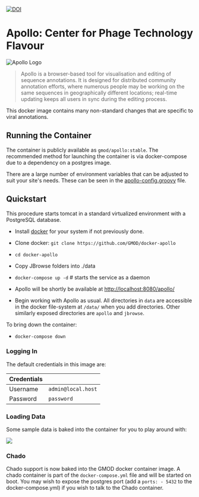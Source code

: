 [![DOI](https://zenodo.org/badge/22018/GMOD/docker-apollo.svg)](https://zenodo.org/badge/latestdoi/22018/GMOD/docker-apollo)

# Apollo: Center for Phage Technology Flavour

![Apollo Logo](https://github.com/GMOD/Apollo/blob/master/web-app/images/ApolloLogo_100x36.png)

> Apollo is a browser-based tool for visualisation and editing of sequence
> annotations. It is designed for distributed community annotation efforts,
> where numerous people may be working on the same sequences in geographically
> different locations; real-time updating keeps all users in sync during the
> editing process.

This docker image contains many non-standard changes that are specific to viral annotations.

## Running the Container

The container is publicly available as `gmod/apollo:stable`. The recommended
method for launching the container is via docker-compose due to a dependency on
a postgres image.

There are a large number of environment variables that can be adjusted to suit
your site's needs. These can be seen in the
[apollo-config.groovy](https://github.com/GMOD/Apollo/blob/master/sample-docker-apollo-config.groovy)
file.

## Quickstart

This procedure starts tomcat in a standard virtualized environment with a PostgreSQL database.

- Install [docker](https://docs.docker.com/engine/installation/) for your system if not previously done.

- Clone docker: `git clone https://github.com/GMOD/docker-apollo`
- `cd docker-apollo`
- Copy JBrowse folders into ./data
- `docker-compose up -d`  # starts the service as a daemon
- Apollo will be shortly be available at [http://localhost:8080/apollo/](http://localhost:8080/apollo/)
- Begin working with Apollo as usual. All directories in `data` are
  accessible in the docker file-system at `/data/` when you add
  directories. Other similarly exposed directories are `apollo` and
  `jbrowse`.

To bring down the container:
- `docker-compose down`

### Logging In

The default credentials in this image are:

| Credentials |                    |
| ---         | ------------------ |
| Username    | `admin@local.host` |
| Password    | `password`         |


### Loading Data

Some sample data is baked into the container for you to play around with:

![](./img/sample.png)

### Chado

Chado support is now baked into the GMOD docker container image. A chado
container is part of the `docker-compose.yml` file and will be started on boot.
You may wish to expose the postgres port (add a `ports: - 5432` to the
docker-compose.yml) if you wish to talk to the Chado container.
